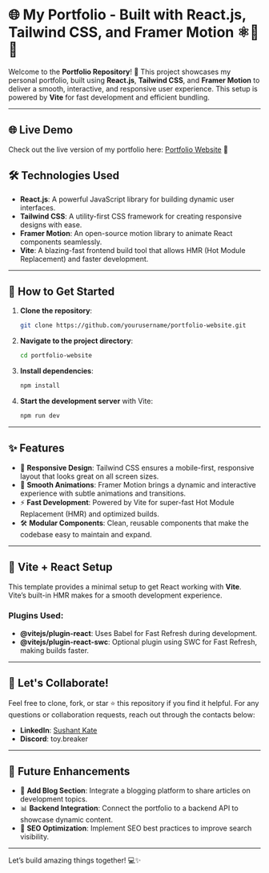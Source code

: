 # 🌐 My Portfolio - Built with React.js, Tailwind CSS, and Framer Motion ⚛️🎨🎥

Welcome to the **Portfolio Repository**! 🚀 This project showcases my personal portfolio, built using **React.js**, **Tailwind CSS**, and **Framer Motion** to deliver a smooth, interactive, and responsive user experience. This setup is powered by **Vite** for fast development and efficient bundling.

---

## 🌐 Live Demo

Check out the live version of my portfolio here: [Portfolio Website](https://your-portfolio-link.vercel.app) 🚀

## 🛠 Technologies Used

- **React.js**: A powerful JavaScript library for building dynamic user interfaces.
- **Tailwind CSS**: A utility-first CSS framework for creating responsive designs with ease.
- **Framer Motion**: An open-source motion library to animate React components seamlessly.
- **Vite**: A blazing-fast frontend build tool that allows HMR (Hot Module Replacement) and faster development.

---

## 🚀 How to Get Started

1. **Clone the repository**:

   ```bash
   git clone https://github.com/yourusername/portfolio-website.git
   ```

2. **Navigate to the project directory**:

   ```bash
   cd portfolio-website
   ```

3. **Install dependencies**:

   ```bash
   npm install
   ```

4. **Start the development server** with Vite:

   ```bash
   npm run dev
   ```

---

## ✨ Features

- 🎨 **Responsive Design**: Tailwind CSS ensures a mobile-first, responsive layout that looks great on all screen sizes.
- 🎥 **Smooth Animations**: Framer Motion brings a dynamic and interactive experience with subtle animations and transitions.
- ⚡ **Fast Development**: Powered by Vite for super-fast Hot Module Replacement (HMR) and optimized builds.
- 🛠 **Modular Components**: Clean, reusable components that make the codebase easy to maintain and expand.

---

## 📌 Vite + React Setup

This template provides a minimal setup to get React working with **Vite**. Vite’s built-in HMR makes for a smooth development experience.

### Plugins Used:

- **@vitejs/plugin-react**: Uses Babel for Fast Refresh during development.
- **@vitejs/plugin-react-swc**: Optional plugin using SWC for Fast Refresh, making builds faster.

---

## 🚀 Let's Collaborate!

Feel free to clone, fork, or star ⭐ this repository if you find it helpful. For any questions or collaboration requests, reach out through the contacts below:

- **LinkedIn**: [Sushant Kate](https://www.linkedin.com/in/sushant-kate)
- **Discord**: toy.breaker

---

## 🔧 Future Enhancements

- 💬 **Add Blog Section**: Integrate a blogging platform to share articles on development topics.
- 📊 **Backend Integration**: Connect the portfolio to a backend API to showcase dynamic content.
- 🎯 **SEO Optimization**: Implement SEO best practices to improve search visibility.

---

Let’s build amazing things together! 💻✨
